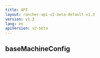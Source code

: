 ```yaml
---
title: API
layout: rancher-api-v2-beta-default-v1.3
version: v1.3
lang: en
apiVersion: v2-beta
---
```


## baseMachineConfig



<br>
